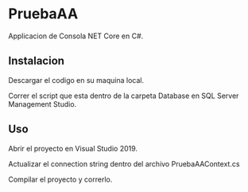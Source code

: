 # PruebaAA
Applicacion de Consola NET Core en C#.

## Instalacion

Descargar el codigo en su maquina local.

Correr el script que esta dentro de la carpeta Database en SQL Server Management Studio.

## Uso

Abrir el proyecto en Visual Studio 2019.

Actualizar el connection string dentro del archivo PruebaAAContext.cs

Compilar el proyecto y correrlo.



